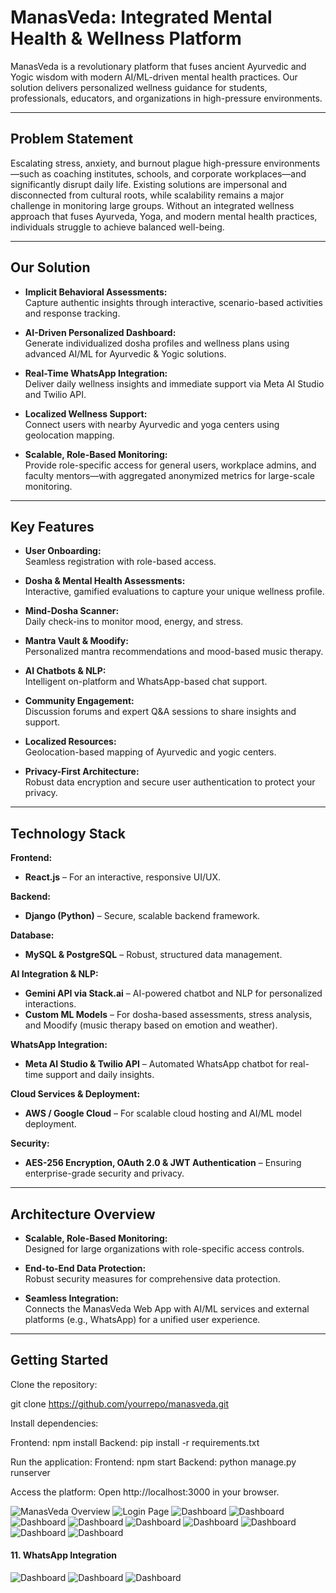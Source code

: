 # ManasVeda: Integrated Mental Health & Wellness Platform

ManasVeda is a revolutionary platform that fuses ancient Ayurvedic and Yogic wisdom with modern AI/ML-driven mental health practices. Our solution delivers personalized wellness guidance for students, professionals, educators, and organizations in high-pressure environments.

---

## Problem Statement

Escalating stress, anxiety, and burnout plague high-pressure environments—such as coaching institutes, schools, and corporate workplaces—and significantly disrupt daily life. Existing solutions are impersonal and disconnected from cultural roots, while scalability remains a major challenge in monitoring large groups. Without an integrated wellness approach that fuses Ayurveda, Yoga, and modern mental health practices, individuals struggle to achieve balanced well-being.

---

## Our Solution

- **Implicit Behavioral Assessments:**  
  Capture authentic insights through interactive, scenario-based activities and response tracking.

- **AI-Driven Personalized Dashboard:**  
  Generate individualized dosha profiles and wellness plans using advanced AI/ML for Ayurvedic & Yogic solutions.

- **Real-Time WhatsApp Integration:**  
  Deliver daily wellness insights and immediate support via Meta AI Studio and Twilio API.

- **Localized Wellness Support:**  
  Connect users with nearby Ayurvedic and yoga centers using geolocation mapping.

- **Scalable, Role-Based Monitoring:**  
  Provide role-specific access for general users, workplace admins, and faculty mentors—with aggregated anonymized metrics for large-scale monitoring.

---

## Key Features

- **User Onboarding:**  
  Seamless registration with role-based access.

- **Dosha & Mental Health Assessments:**  
  Interactive, gamified evaluations to capture your unique wellness profile.

- **Mind-Dosha Scanner:**  
  Daily check-ins to monitor mood, energy, and stress.

- **Mantra Vault & Moodify:**  
  Personalized mantra recommendations and mood-based music therapy.

- **AI Chatbots & NLP:**  
  Intelligent on-platform and WhatsApp-based chat support.

- **Community Engagement:**  
  Discussion forums and expert Q&A sessions to share insights and support.

- **Localized Resources:**  
  Geolocation-based mapping of Ayurvedic and yogic centers.

- **Privacy-First Architecture:**  
  Robust data encryption and secure user authentication to protect your privacy.

---

## Technology Stack

**Frontend:**  
- **React.js** – For an interactive, responsive UI/UX.

**Backend:**  
- **Django (Python)** – Secure, scalable backend framework.

**Database:**  
- **MySQL & PostgreSQL** – Robust, structured data management.

**AI Integration & NLP:**  
- **Gemini API via Stack.ai** – AI-powered chatbot and NLP for personalized interactions.  
- **Custom ML Models** – For dosha-based assessments, stress analysis, and Moodify (music therapy based on emotion and weather).

**WhatsApp Integration:**  
- **Meta AI Studio & Twilio API** – Automated WhatsApp chatbot for real-time support and daily insights.

**Cloud Services & Deployment:**  
- **AWS / Google Cloud** – For scalable cloud hosting and AI/ML model deployment.

**Security:**  
- **AES-256 Encryption, OAuth 2.0 & JWT Authentication** – Ensuring enterprise-grade security and privacy.

---

## Architecture Overview

- **Scalable, Role-Based Monitoring:**  
  Designed for large organizations with role-specific access controls.
  
- **End-to-End Data Protection:**  
  Robust security measures for comprehensive data protection.
  
- **Seamless Integration:**  
  Connects the ManasVeda Web App with AI/ML services and external platforms (e.g., WhatsApp) for a unified user experience.

---

## Getting Started
Clone the repository:

git clone https://github.com/yourrepo/manasveda.git

Install dependencies:

Frontend: npm install
Backend: pip install -r requirements.txt

Run the application:
Frontend: npm start
Backend: python manage.py runserver


Access the platform:
Open http://localhost:3000 in your browser.

![ManasVeda Overview](ss/Picture1.png)
![Login Page](ss/Picture2.png)
![Dashboard](ss/Picture3.png)
![Dashboard](ss/Picture4.png)
![Dashboard](ss/Picture5.png)
![Dashboard](ss/Picture6.png)
![Dashboard](ss/Picture7.png)
![Dashboard](ss/Picture8.png)
![Dashboard](ss/Picture9.png)
![Dashboard](ss/Picture10.png)
![Dashboard](ss/Picture11.png)

#### **11. WhatsApp Integration**
![Dashboard](ss/Picture12.png)
![Dashboard](ss/Picture13.png)
![Dashboard](ss/Picture14.png)




